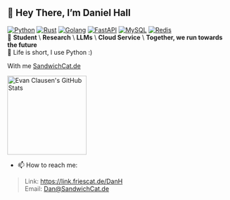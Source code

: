 ## 👋 Hey There, I’m Daniel Hall

<a href="https://www.python.org/"><img src="https://img.shields.io/badge/Python-3776AB?logo=python&logoColor=white" alt="Python"/></a>
<a href="https://www.rust-lang.org/"><img src="https://img.shields.io/badge/Rust-000000?logo=rust&logoColor=white" alt="Rust"/></a>
<a href="https://golang.org/"><img src="https://img.shields.io/badge/Go-00ADD8?logo=go&logoColor=white" alt="Golang"/></a>
<a href="https://fastapi.tiangolo.com/"><img src="https://img.shields.io/badge/FastAPI-009688?logo=fastapi&logoColor=white" alt="FastAPI"/></a>
<a href="https://www.mysql.com/"><img src="https://img.shields.io/badge/MySQL-4479A1?logo=mysql&logoColor=white" alt="MySQL"/></a>
<a href="https://redis.io/"><img src="https://img.shields.io/badge/Redis-DC382D?logo=redis&logoColor=white" alt="Redis"/></a>  
🔭 **Student** \ **Research** \ **LLMs** \ **Cloud Service** \ **Together, we run towards the future**    
💭 Life is short, I use Python :)   

With me [SandwichCat.de](https://SandwichCat.de)
<div>
  <img height="180em" src="https://github-readme-stats-sigma-six-23.vercel.app/api?username=DanielHallx&show_icons=true&theme=light" alt="Evan Clausen's GitHub Stats" />
<!--   <img height="180em" src="https://github-readme-stats.vercel.app/api/top-langs/?username=EvanClausen111&layout=compact&theme=light" alt="Evan Clausen's Top Langs" /> -->
</div>

- 📫 How to reach me:
> Link: https://link.friescat.de/DanH  
> Email: Dan@SandwichCat.de

